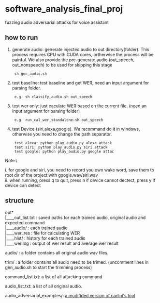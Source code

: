 # software_analysis_final_proj
fuzzing audio adversarial attacks for voice assistant


## how to run
1. generate audio: generate injected audio to out directory(folder). This process requires CPU with CUDA cores, ortherwise the process will be painful. We also provide the pre-generate audio (out_speech, out_nonspeech) to be used for skipping this stage

		sh gen_audio.sh


2. test baseline: test baseline and get WER, need an input argument for parsing folder.

		e.g. sh classify_audio.sh out_speech

3. test wer only: just caculate WER based on the current file. (need an input argument for parsing folder)

		e.g. run_cal_wer_standalone.sh out_speech

4. test Device (siri,alexa,google). We recommand do it in windows, otherwise you need to change the path separator.

		test alexa: python play_audio.py alexa attack
		test siri: python play_audio.py siri attack
		test google: python play_audio.py google attac


Note:\

i.  for google and siri, you need to record you own wake word, save them to root dir of the project with google.wav/siri.wav\
ii.  when running, press q to quit, press n if device cannot dectect, press y if device can detect


## structure

out* \
|____out_list.txt : saved paths for each trained audio, original audio and expected command \
|____audio/       : each trained audio \
|____wer_res      : file for calculating WER \
|____hist/        : history for each trained audio \
|____wer.log      : output of wer result and average wer result

audio/ : a folder contains all original audio wav files.

trim/ : a folder contains all audio need to be trimed. (uncomment lines in gen_audio.sh to start the trimming process)

command_list.txt: a list of all attacking command


audio_list.txt: a list of all original audio.

audio_adversarial_examples/: [a modifided version of carlini's tool](https://github.com/carlini/audio_adversarial_examples)



